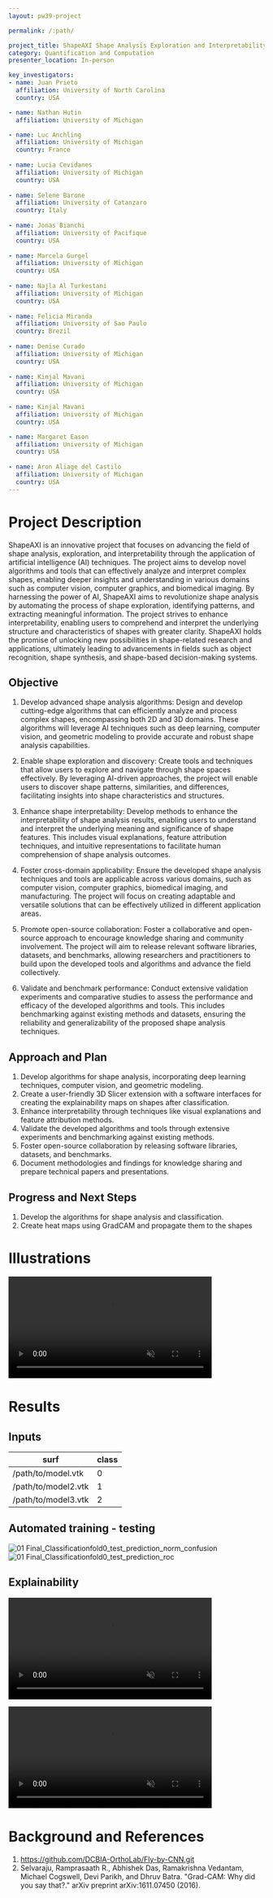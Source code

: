 ```yaml
---
layout: pw39-project

permalink: /:path/

project_title: ShapeAXI Shape Analysis Exploration and Interpretability
category: Quantification and Computation
presenter_location: In-person

key_investigators:
- name: Juan Prieto
  affiliation: University of North Carolina
  country: USA

- name: Nathan Hutin
  affiliation: University of Michigan

- name: Luc Anchling
  affiliation: University of Michigan
  country: France
  
- name: Lucia Cevidanes
  affiliation: University of Michigan
  country: USA
  
- name: Selene Barone
  affiliation: University of Catanzaro
  country: Italy
  
- name: Jonas Bianchi
  affiliation: University of Pacifique
  country: USA
  
- name: Marcela Gurgel
  affiliation: University of Michigan
  country: USA
  
- name: Najla Al Turkestani
  affiliation: University of Michigan
  country: USA
  
- name: Felicia Miranda
  affiliation: University of Sao Paulo
  country: Brezil
  
- name: Denise Curado
  affiliation: University of Michigan
  country: USA
  
- name: Kinjal Mavani
  affiliation: University of Michigan
  country: USA
  
- name: Kinjal Mavani
  affiliation: University of Michigan
  country: USA

- name: Margaret Eason
  affiliation: University of Michigan
  country: USA
  
- name: Aron Aliage del Castilo
  affiliation: University of Michigan
  country: USA
---
```


# Project Description

<!-- Add a short paragraph describing the project. -->

ShapeAXI is an innovative project that focuses on advancing the field of shape analysis, exploration, and interpretability through the application of artificial intelligence (AI) techniques. The project aims to develop novel algorithms and tools that can effectively analyze and interpret complex shapes, enabling deeper insights and understanding in various domains such as computer vision, computer graphics, and biomedical imaging. By harnessing the power of AI, ShapeAXI aims to revolutionize shape analysis by automating the process of shape exploration, identifying patterns, and extracting meaningful information. The project strives to enhance interpretability, enabling users to comprehend and interpret the underlying structure and characteristics of shapes with greater clarity. ShapeAXI holds the promise of unlocking new possibilities in shape-related research and applications, ultimately leading to advancements in fields such as object recognition, shape synthesis, and shape-based decision-making systems.


## Objective

<!-- Describe here WHAT you would like to achieve (what you will have as end result). -->

1. Develop advanced shape analysis algorithms: Design and develop cutting-edge algorithms that can efficiently analyze and process complex shapes, encompassing both 2D and 3D domains. These algorithms will leverage AI techniques such as deep learning, computer vision, and geometric modeling to provide accurate and robust shape analysis capabilities.

2. Enable shape exploration and discovery: Create tools and techniques that allow users to explore and navigate through shape spaces effectively. By leveraging AI-driven approaches, the project will enable users to discover shape patterns, similarities, and differences, facilitating insights into shape characteristics and structures.

3. Enhance shape interpretability: Develop methods to enhance the interpretability of shape analysis results, enabling users to understand and interpret the underlying meaning and significance of shape features. This includes visual explanations, feature attribution techniques, and intuitive representations to facilitate human comprehension of shape analysis outcomes.

4. Foster cross-domain applicability: Ensure the developed shape analysis techniques and tools are applicable across various domains, such as computer vision, computer graphics, biomedical imaging, and manufacturing. The project will focus on creating adaptable and versatile solutions that can be effectively utilized in different application areas.

5. Promote open-source collaboration: Foster a collaborative and open-source approach to encourage knowledge sharing and community involvement. The project will aim to release relevant software libraries, datasets, and benchmarks, allowing researchers and practitioners to build upon the developed tools and algorithms and advance the field collectively.

6. Validate and benchmark performance: Conduct extensive validation experiments and comparative studies to assess the performance and efficacy of the developed algorithms and tools. This includes benchmarking against existing methods and datasets, ensuring the reliability and generalizability of the proposed shape analysis techniques.



## Approach and Plan

<!-- Describe here HOW you would like to achieve the objectives stated above. -->

1. Develop algorithms for shape analysis, incorporating deep learning techniques, computer vision, and geometric modeling.
3. Create a user-friendly 3D Slicer extension with a software interfaces for creating the explainability maps on shapes after classification. 
4. Enhance interpretability through techniques like visual explanations and feature attribution methods.
5. Validate the developed algorithms and tools through extensive experiments and benchmarking against existing methods.
6. Foster open-source collaboration by releasing software libraries, datasets, and benchmarks.
7. Document methodologies and findings for knowledge sharing and prepare technical papers and presentations.



## Progress and Next Steps

<!-- Update this section as you make progress, describing of what you have ACTUALLY DONE.
     If there are specific steps that you could not complete then you can describe them here, too. -->

1. Develop the algorithms for shape analysis and classification.
2. Create heat maps using GradCAM and propagate them to the shapes

# Illustrations

<video
  controls muted
  src="https://github.com/juanprietob/ProjectWeek/assets/7086191/628e640e-f42c-4ba8-9f20-d7f9129e6aeb"
  style="max-height:640px; min-height: 200px">
  </video>

# Results

## Inputs

|surf|class|
|---|---|
|/path/to/model.vtk|0|
|/path/to/model2.vtk|1|
|/path/to/model3.vtk|2|

## Automated training - testing
![01 Final_Classificationfold0_test_prediction_norm_confusion](https://github.com/juanprietob/ProjectWeek/assets/7086191/0cf38ad9-0e34-4cb2-a7ed-fb4a7b146b1e)
![01 Final_Classificationfold0_test_prediction_roc](https://github.com/juanprietob/ProjectWeek/assets/7086191/7f9c650c-d561-4cb4-9dcd-2011cba8b95c)

## Explainability 

<video
  controls muted
  src="https://github.com/juanprietob/ProjectWeek/assets/7086191/f6da947e-f27f-4fa5-aa9a-b02506ab3b8f"
  style="max-height:640px; min-height: 200px">
  </video>


<video
  controls muted
  src="https://github.com/juanprietob/ProjectWeek/assets/7086191/c92c8acb-e7d0-4e8f-b709-0d97e5db17b7"
  style="max-height:640px; min-height: 200px">
  </video><!-- Add pictures and links to videos that demonstrate what has been accomplished.
![Description of picture](Example2.jpg)
![Some more images](Example2.jpg)
-->

# Background and References

<!-- If you developed any software, include link to the source code repository.
     If possible, also add links to sample data, and to any relevant publications. -->

1. https://github.com/DCBIA-OrthoLab/Fly-by-CNN.git
2. Selvaraju, Ramprasaath R., Abhishek Das, Ramakrishna Vedantam, Michael Cogswell, Devi Parikh, and Dhruv Batra. "Grad-CAM: Why did you say that?." arXiv preprint arXiv:1611.07450 (2016).
